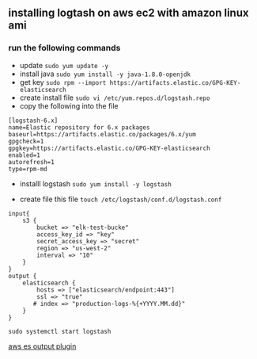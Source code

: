 ## installing logtash on aws ec2 with amazon linux ami

### run the following commands 

* update 
`sudo yum update -y`
* install java
`sudo yum install -y java-1.8.0-openjdk`
* get key 
`sudo rpm --import https://artifacts.elastic.co/GPG-KEY-elasticsearch`
* create install file
`sudo vi /etc/yum.repos.d/logstash.repo`
* copy the following into the file
```
[logstash-6.x]
name=Elastic repository for 6.x packages 
baseurl=https://artifacts.elastic.co/packages/6.x/yum 
gpgcheck=1
gpgkey=https://artifacts.elastic.co/GPG-KEY-elasticsearch
enabled=1
autorefresh=1
type=rpm-md
```
* installl logstash 
`sudo yum install -y logstash`



* create file this file `touch /etc/logstash/conf.d/logstash.conf`

```
input{
    s3 {
        bucket => "elk-test-bucke"
        access_key_id => "key"
        secret_access_key => "secret"
        region => "us-west-2"
        interval => "10"
    }
}
output {
    elasticsearch {
        hosts => ["elasticsearch/endpoint:443"]
        ssl => "true"
       # index => "production-logs-%{+YYYY.MM.dd}"
    }
}
```
`sudo systemctl start logstash` <br/>


[aws es output plugin](https://github.com/awslabs/logstash-output-amazon_es)
